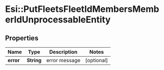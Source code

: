 # Esi::PutFleetsFleetIdMembersMemberIdUnprocessableEntity

## Properties
Name | Type | Description | Notes
------------ | ------------- | ------------- | -------------
**error** | **String** | error message | [optional] 


